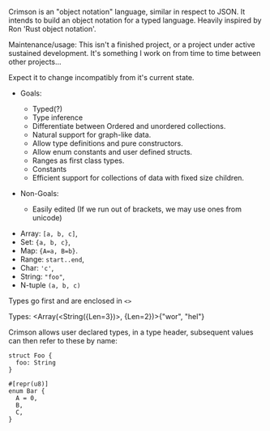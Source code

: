 Crimson is an "object notation" language, similar in respect to JSON.
It intends to build an object notation for a typed language.
Heavily inspired by Ron 'Rust object notation'.

Maintenance/usage: This isn't a finished project, or a project under active sustained development.
It's something I work on from time to time between other projects... 

Expect it to change incompatibly from it's current state.

* Goals:
    * Typed(?)
    * Type inference
    * Differentiate between Ordered and unordered collections.
    * Natural support for graph-like data.
    * Allow type definitions and pure constructors.
    * Allow enum constants and user defined structs.
    * Ranges as first class types.
    * Constants
    * Efficient support for collections of data with fixed size children.

* Non-Goals:
    * Easily edited (If we run out of brackets, we may use ones from unicode)

+ Array:  `[a, b, c]`,
+ Set:    `{a, b, c}`,
+ Map:    `{A=a, B=b}`.
+ Range:  `start..end`,
+ Char:   `'c'`,
+ String: `"foo"`,
+ N-tuple `(a, b, c)`

Types go first and are enclosed in `<>`

Types:  <Array(<String({Len=3})>, {Len=2})>{"wor", "hel"}

Crimson allows user declared types, in a type header, subsequent values can then refer to these by name:

```
struct Foo {
  foo: String
}
```

```
#[repr(u8)]
enum Bar {
  A = 0,
  B,
  C,
}
```
